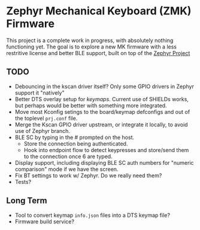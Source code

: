 # Zephyr Mechanical Keyboard (ZMK) Firmware

This project is a complete work in progress, with absolutely nothing functioning yet. The goal is to explore a new MK firmware
with a less restritive license and better BLE support, built on top of the [Zephyr Project](https://www.zephyrproject.org/)

## TODO

- Debouncing in the kscan driver itself? Only some GPIO drivers in Zephyr support it "natively"
- Better DTS overlay setup for _keymaps_. Current use of SHIELDs works, but perhaps would be better with something more integrated.
- Move most Kconfig setings to the board/keymap defconfigs and out of the toplevel `prj.conf` file.
- Merge the Kscan GPIO driver upstream, or integrate it locally, to avoid use of Zephyr branch.
- BLE SC by typing in the # prompted on the host.
  - Store the connection being authenticated.
  - Hook into endpoint flow to detect keypresses and store/send them to the connection once 6 are typed.
- Display support, including displaying BLE SC auth numbers for "numeric comparison" mode if we have the screen.
- Fix BT settings to work w/ Zephyr. Do we really need them?
- Tests?

## Long Term

- Tool to convert keymap `info.json` files into a DTS keymap file?
- Firmware build service?
